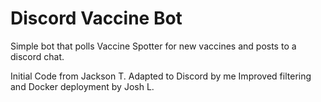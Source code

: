 # Discord Vaccine Bot
Simple bot that polls Vaccine Spotter for new vaccines and posts to a discord chat. 

Initial Code from Jackson T.
Adapted to Discord by me
Improved filtering and Docker deployment by Josh L.